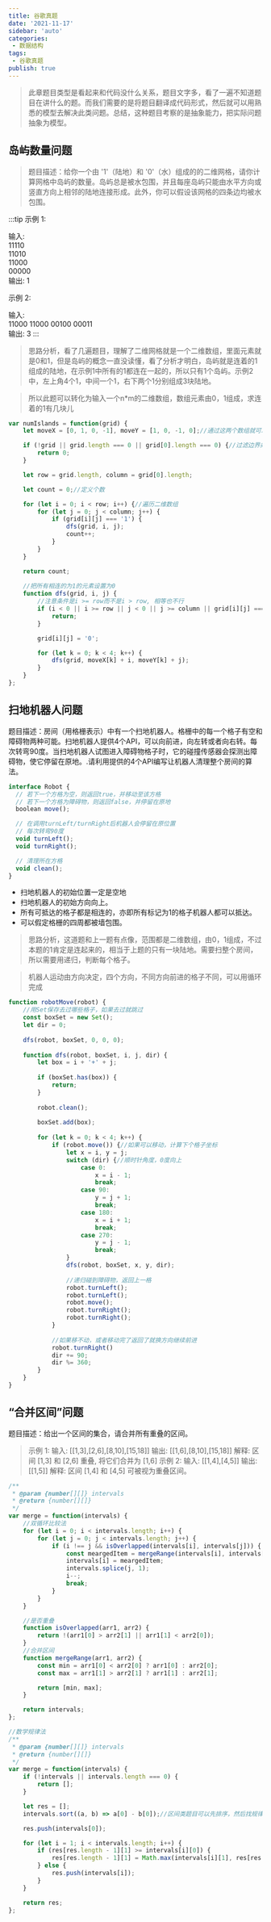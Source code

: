 ```yaml
---
title: 谷歌真题
date: '2021-11-17'
sidebar: 'auto'
categories:
 - 数据结构
tags:
 - 谷歌真题
publish: true
---
```


> 此章题目类型是看起来和代码没什么关系，题目文字多，看了一遍不知道题目在讲什么的题。而我们需要的是将题目翻译成代码形式，然后就可以用熟悉的模型去解决此类问题。总结，这种题目考察的是抽象能力，把实际问题抽象为模型。

## 岛屿数量问题
> 题目描述：给你一个由 '1'（陆地）和 '0'（水）组成的的二维网格，请你计算网格中岛屿的数量。岛屿总是被水包围，并且每座岛屿只能由水平方向或竖直方向上相邻的陆地连接形成。此外，你可以假设该网格的四条边均被水包围。

:::tip
示例 1:

输入:  
11110  
11010  
11000  
00000  
输出: 1

示例 2:

输入:  
11000
11000
00100
00011  
输出: 3
:::

> 思路分析，看了几遍题目，理解了二维网格就是一个二维数组，里面元素就是0和1，但是岛屿的概念一直没读懂，看了分析才明白，岛屿就是连着的1组成的陆地，在示例1中所有的1都连在一起的，所以只有1个岛屿。示例2中，左上角4个1，中间一个1，右下两个1分别组成3块陆地。

> 所以此题可以转化为输入一个n*m的二维数组，数组元素由0，1组成，求连着的1有几块儿
```js
var numIslands = function(grid) {
    let moveX = [0, 1, 0, -1], moveY = [1, 0, -1, 0];//通过这两个数组就可以找到一个元素的上下左右元素

    if (!grid || grid.length === 0 || grid[0].length === 0) {//过滤边界条件
        return 0;
    }

    let row = grid.length, column = grid[0].length;

    let count = 0;//定义个数

    for (let i = 0; i < row; i++) {//遍历二维数组
        for (let j = 0; j < column; j++) {
            if (grid[i][j] === '1') {
                dfs(grid, i, j);
                count++;
            }
        }
    }

    return count;
	
	//把所有相连的为1的元素设置为0
    function dfs(grid, i, j) {
		//注意条件是i >= row而不是i > row, 相等也不行
        if (i < 0 || i >= row || j < 0 || j >= column || grid[i][j] === '0') {
            return;
        }

        grid[i][j] = '0';

        for (let k = 0; k < 4; k++) {
            dfs(grid, moveX[k] + i, moveY[k] + j);
        }
    }
};
```

## 扫地机器人问题
题目描述：房间（用格栅表示）中有一个扫地机器人。格栅中的每一个格子有空和障碍物两种可能。扫地机器人提供4个API，可以向前进，向左转或者向右转。每次转弯90度。当扫地机器人试图进入障碍物格子时，它的碰撞传感器会探测出障碍物，使它停留在原地。.请利用提供的4个API编写让机器人清理整个房间的算法。
```js
interface Robot {
  // 若下一个方格为空，则返回true，并移动至该方格
  // 若下一个方格为障碍物，则返回false，并停留在原地
  boolean move();

  // 在调用turnLeft/turnRight后机器人会停留在原位置
  // 每次转弯90度
  void turnLeft();
  void turnRight();

  // 清理所在方格
  void clean();
}
```
- 扫地机器人的初始位置一定是空地
- 扫地机器人的初始方向向上。
- 所有可抵达的格子都是相连的，亦即所有标记为1的格子机器人都可以抵达。
- 可以假定格栅的四周都被墙包围。

> 思路分析，这道题和上一题有点像，范围都是二维数组，由0，1组成，不过本题的1肯定是连起来的，相当于上题的只有一块陆地。需要扫整个房间，所以需要用递归，判断每个格子。

> 机器人运动由方向决定，四个方向，不同方向前进的格子不同，可以用循环完成

```js
function robotMove(robot) {
	//用Set保存去过哪些格子，如果去过就跳过
	const boxSet = new Set();
	let dir = 0;
	
	dfs(robot, boxSet, 0, 0, 0);
	
	function dfs(robot, boxSet, i, j, dir) {
		let box = i + '+' + j;
		
		if (boxSet.has(box)) {
			return;
		}
		
		robot.clean();
		
		boxSet.add(box);
		
		for (let k = 0; k < 4; k++) {
			if (robot.move()) {//如果可以移动，计算下个格子坐标
				let x = i, y = j;
				switch (dir) {//顺时针角度，0度向上
					case 0:
						x = i - 1;
						break;
					case 90:
						y = j + 1;
						break;
					case 180:
						x = i + 1;
						break;
					case 270:
						y = j - 1;
						break;
				}
				dfs(robot, boxSet, x, y, dir);
				
				//递归碰到障碍物，返回上一格
				robot.turnLeft();
				robot.turnLeft();
				robot.move();
				robot.turnRight();
				robot.turnRight();
			}
			
			//如果移不动，或者移动完了返回了就换方向继续前进
			robot.turnRight() 
			dir += 90;
			dir %= 360;
		}
	}
}
```

## “合并区间”问题
题目描述：给出一个区间的集合，请合并所有重叠的区间。
> 示例 1:
输入: [[1,3],[2,6],[8,10],[15,18]] 
输出: [[1,6],[8,10],[15,18]] 
解释: 区间 [1,3] 和 [2,6] 重叠, 将它们合并为 [1,6] 
> 示例 2:
输入: [[1,4],[4,5]] 
输出: [[1,5]] 
解释: 区间 [1,4] 和 [4,5] 可被视为重叠区间。 

```js
/**
 * @param {number[][]} intervals
 * @return {number[][]}
 */
var merge = function(intervals) {
    //双循环比较法
    for (let i = 0; i < intervals.length; i++) {
        for (let j = 0; j < intervals.length; j++) {
            if (i !== j && isOverlapped(intervals[i], intervals[j])) {
                const meargedItem = mergeRange(intervals[i], intervals[j]);
                intervals[i] = meargedItem;
                intervals.splice(j, 1);
                i--;
                break;
            }
        }
    }

	//是否重叠
    function isOverlapped(arr1, arr2) {
        return !(arr1[0] > arr2[1] || arr1[1] < arr2[0]);
    }
	//合并区间
    function mergeRange(arr1, arr2) {
        const min = arr1[0] < arr2[0] ? arr1[0] : arr2[0];
        const max = arr1[1] > arr2[1] ? arr1[1] : arr2[1];

        return [min, max];
    }

    return intervals;
};
```

```js
//数学规律法
/**
 * @param {number[][]} intervals
 * @return {number[][]}
 */
var merge = function(intervals) {
    if (!intervals || intervals.length === 0) {
        return [];
    }

    let res = [];
    intervals.sort((a, b) => a[0] - b[0]);//区间类题目可以先排序，然后找规律，发现只要前一个元素上界大于等于下一个元素下界，他们就有交集

    res.push(intervals[0]);

    for (let i = 1; i < intervals.length; i++) {
        if (res[res.length - 1][1] >= intervals[i][0]) {
            res[res.length - 1][1] = Math.max(intervals[i][1], res[res.length - 1][1]);
        } else {
            res.push(intervals[i]);
        }
    }

    return res;
};
```